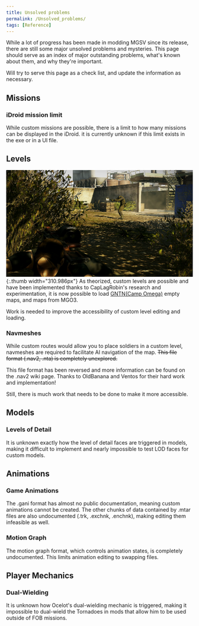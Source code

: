 ```yaml
---
title: Unsolved problems
permalink: /Unsolved_problems/
tags: [Reference]
---
```


While a lot of progress has been made in modding MGSV since its release,
there are still some major unsolved problems and mysteries. This page
should serve as an index of major outstanding problems, what's known
about them, and why they're important.

Will try to serve this page as a check list, and update the information
as necessary.

## Missions

### iDroid mission limit

While custom missions are possible, there is a limit to how many
missions can be displayed in the iDroid. it is currently unknown if this
limit exists in the exe or in a UI file.

## Levels

![](/assets/MGO3%20Amberstation%20.png){:.thumb width="310.986px"} As
theorized, custom levels are possible and have been implemented thanks
to CapLagRobin's research and experimentation, it is now possible to
load [GNTN(Camp
Omega)](https://www.nexusmods.com/metalgearsolidvtpp/mods/978) empty
maps, and maps from MGO3.

Work is needed to improve the accessibility of custom level editing and
loading.

### Navmeshes

While custom routes would allow you to place soldiers in a custom level,
navmeshes are required to facilitate AI navigation of the map. <s>This
file format (.nav2, .nta) is completely unexplored.</s>

This file format has been reversed and more information can be found on
the .nav2 wiki page. Thanks to OldBanana and Ventos for their hard work
and implementation\!

Still, there is much work that needs to be done to make it more
accessible.

## Models

### Levels of Detail

It is unknown exactly how the level of detail faces are triggered in
models, making it difficult to implement and nearly impossible to test
LOD faces for custom models.

## Animations

### Game Animations

The .gani format has almost no public documentation, meaning custom
animations cannot be created. The other chunks of data contained by
.mtar files are also undocumented (.trk, .exchnk, .enchnk), making
editing them infeasible as well.

### Motion Graph

The motion graph format, which controls animation states, is completely
undocumented. This limits animation editing to swapping files.

## Player Mechanics

### Dual-Wielding

It is unknown how Ocelot's dual-wielding mechanic is triggered, making
it impossible to dual-wield the Tornadoes in mods that allow him to be
used outside of FOB missions.
